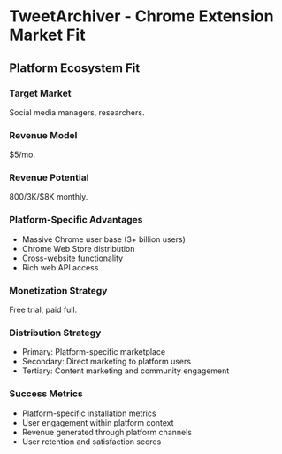 # TweetArchiver - Chrome Extension Market Fit

## Platform Ecosystem Fit

### Target Market
Social media managers, researchers.

### Revenue Model
$5/mo.

### Revenue Potential
$800/$3K/$8K monthly.

### Platform-Specific Advantages
- Massive Chrome user base (3+ billion users)
- Chrome Web Store distribution
- Cross-website functionality
- Rich web API access

### Monetization Strategy
Free trial, paid full.

### Distribution Strategy
- Primary: Platform-specific marketplace
- Secondary: Direct marketing to platform users
- Tertiary: Content marketing and community engagement

### Success Metrics
- Platform-specific installation metrics
- User engagement within platform context
- Revenue generated through platform channels
- User retention and satisfaction scores
